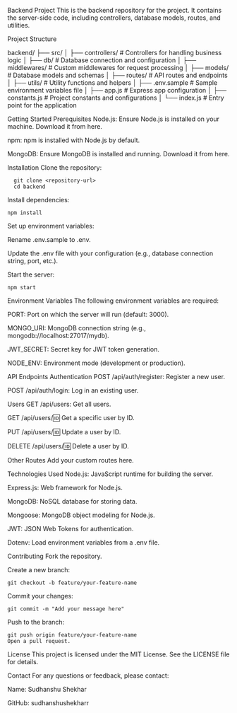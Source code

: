 Backend Project
This is the backend repository for the project. It contains the server-side code, including controllers, database models, routes, and utilities.

Project Structure

backend/
├── src/
│   ├── controllers/          # Controllers for handling business logic
│   ├── db/                   # Database connection and configuration
│   ├── middlewares/          # Custom middlewares for request processing
│   ├── models/               # Database models and schemas
│   ├── routes/               # API routes and endpoints
│   ├── utils/                # Utility functions and helpers
│   ├── .env.sample           # Sample environment variables file
│   ├── app.js                # Express app configuration
│   ├── constants.js          # Project constants and configurations
│   └── index.js              # Entry point for the application

Getting Started
Prerequisites
Node.js: Ensure Node.js is installed on your machine. Download it from here.

npm: npm is installed with Node.js by default.

MongoDB: Ensure MongoDB is installed and running. Download it from here.

Installation
Clone the repository:


      git clone <repository-url>
      cd backend
Install dependencies:


    npm install
Set up environment variables:

Rename .env.sample to .env.

Update the .env file with your configuration (e.g., database connection string, port, etc.).

Start the server:


    npm start
Environment Variables
The following environment variables are required:

PORT: Port on which the server will run (default: 3000).

MONGO_URI: MongoDB connection string (e.g., mongodb://localhost:27017/mydb).

JWT_SECRET: Secret key for JWT token generation.

NODE_ENV: Environment mode (development or production).

API Endpoints
Authentication
POST /api/auth/register: Register a new user.

POST /api/auth/login: Log in an existing user.

Users
GET /api/users: Get all users.

GET /api/users/:id: Get a specific user by ID.

PUT /api/users/:id: Update a user by ID.

DELETE /api/users/:id: Delete a user by ID.

Other Routes
Add your custom routes here.

Technologies Used
Node.js: JavaScript runtime for building the server.

Express.js: Web framework for Node.js.

MongoDB: NoSQL database for storing data.

Mongoose: MongoDB object modeling for Node.js.

JWT: JSON Web Tokens for authentication.

Dotenv: Load environment variables from a .env file.

Contributing
Fork the repository.

Create a new branch:


    git checkout -b feature/your-feature-name
Commit your changes:


    git commit -m "Add your message here"
Push to the branch:


    git push origin feature/your-feature-name
    Open a pull request.

License
This project is licensed under the MIT License. See the LICENSE file for details.

Contact
For any questions or feedback, please contact:

Name: Sudhanshu Shekhar


GitHub: sudhanshushekharr

